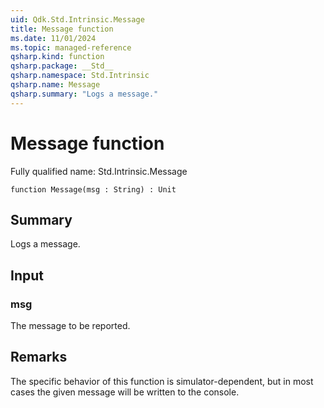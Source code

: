 ```yaml
---
uid: Qdk.Std.Intrinsic.Message
title: Message function
ms.date: 11/01/2024
ms.topic: managed-reference
qsharp.kind: function
qsharp.package: __Std__
qsharp.namespace: Std.Intrinsic
qsharp.name: Message
qsharp.summary: "Logs a message."
---
```


# Message function

Fully qualified name: Std.Intrinsic.Message

```qsharp
function Message(msg : String) : Unit
```

## Summary
Logs a message.

## Input
### msg
The message to be reported.

## Remarks
The specific behavior of this function is simulator-dependent,
but in most cases the given message will be written to the console.
```

